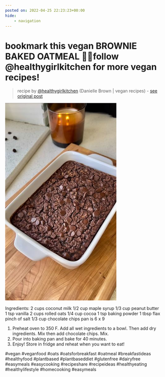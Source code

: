 ```yaml
---
posted on: 2022-04-25 22:23:23+00:00
hide:
    - navigation
---
```


# bookmark this vegan BROWNIE BAKED OATMEAL 🤎✨follow @healthygirlkitchen for more vegan recipes!  

> recipe by [@healthygirlkitchen](https://www.instagram.com/healthygirlkitchen/) 
(Danielle Brown | vegan recipes) - [see original post](https://instagram.com/p/CcymaEnpHvn)

![](../img/healthygirlkitchen_25-04-2022_2204.png)


Ingredients:
2 cups coconut milk
1/2 cup maple syrup
1/3 cup peanut butter
1 tsp vanilla
2 cups rolled oats
1/4 cup cocoa
1 tsp baking powder
1 tbsp flax 
pinch of salt 
1/3 cup chocolate chips
pan is 6 x 9 

1. Preheat oven to 350 F. Add all wet ingredients to a bowl. Then add dry ingredients. Mix then add chocolate chips. Mix. 
2. Pour into baking pan and bake for 40 minutes. 
3. Enjoy! Store in fridge and reheat when you want to eat! 

\#vegan \#veganfood \#oats \#oatsforbreakfast \#oatmeal \#breakfastideas \#healthyfood \#plantbased \#plantbaseddiet \#glutenfree \#dairyfree \#easymeals \#easycooking \#recipeshare \#recipeideas \#healthyeating \#healthylifestyle \#homecooking \#easymeals 
